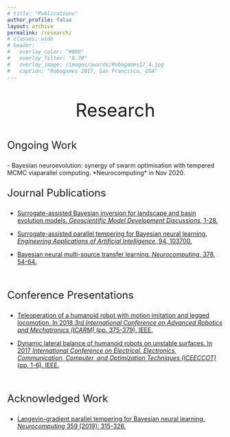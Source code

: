 ```yaml
---
# title: "Publications"
author_profile: false
layout: archive
permalink: /research/
# classes: wide
# header:
#   overlay_color: "#000"
#   overlay_filter: "0.70"
#   overlay_image: /images/awards/Robogames17_4.jpg
#   caption: "Robogames 2017, San Francisco, USA"
---
```


<p style="text-align: center; font-size:42px;"> Research </p>

<p style="text-align: left; font-size:24px;"> Ongoing Work </p>
 - Bayesian neuroevolution: synergy of swarm optimisation with tempered MCMC viaparallel computing. *Neurocomputing* in Nov 2020.

 <br>

<p style="text-align: left; font-size:24px;"> Journal Publications </p> 

 - [Surrogate-assisted Bayesian inversion for landscape and basin evolution models. *Geoscientific Model Development Discussions*, 1-28.](https://gmd.copernicus.org/articles/13/2959/2020/gmd-13-2959-2020.html)

 - [Surrogate-assisted parallel tempering for Bayesian neural learning. *Engineering Applications of Artificial Intelligence*, 94, 103700.](https://www.sciencedirect.com/science/article/abs/pii/S0952197620301299)

 - [Bayesian neural multi-source transfer learning. *Neurocomputing*, 378, 54-64.](https://www.sciencedirect.com/science/article/abs/pii/S0925231219314213)

<br>

<p style="text-align: left; font-size:24px;"> Conference Presentations </p> 

 - [Teleoperation of a humanoid robot with motion imitation and legged locomotion. In 2018 *3rd International Conference on Advanced Robotics and Mechatronics (ICARM)* (pp. 375-379). IEEE.](https://ieeexplore.ieee.org/document/8610719)

 - [Dynamic lateral balance of humanoid robots on unstable surfaces. In 2017 *International Conference on Electrical, Electronics, Communication, Computer, and Optimization Techniques (ICEECCOT)* (pp. 1-6). IEEE.](https://ieeexplore.ieee.org/abstract/document/8284564)

<br>

<p style="text-align: left; font-size:24px;"> Acknowledged Work</p> 

 - [Langevin-gradient parallel tempering for Bayesian neural learning. *Neurocomputing* 359 (2019): 315-326.](https://www.sciencedirect.com/science/article/abs/pii/S0925231219308069)

